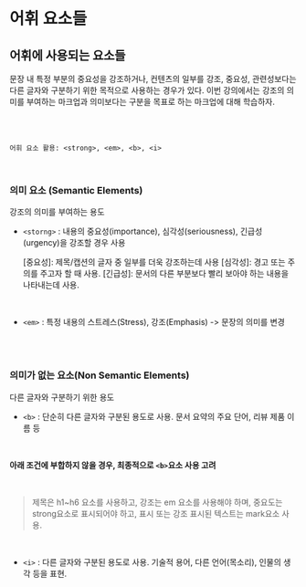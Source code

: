 # 어휘 요소들

## 어휘에 사용되는 요소들

문장 내 특정 부분의 중요성을 강조하거나, 컨텐츠의 일부를 강조, 중요성, 관련성보다는 다른 글자와 구분하기 위한 목적으로 사용하는 경우가 있다. 이번 강의에서는 강조의 의미를 부여하는 마크업과 의미보다는 구분을 목표로 하는 마크업에 대해 학습하자.

<br/>
<br/>

    어휘 요소 활용: <strong>, <em>, <b>, <i>

<br/>

### 의미 요소 (Semantic Elements)

강조의 의미를 부여하는 용도

- `<storng>` : 내용의 중요성(importance), 심각성(seriousness), 긴급성(urgency)을 강조할 경우 사용

  [중요성]: 제목/캡션의 글자 중 일부를 더욱 강조하는데 사용
  [심각성]: 경고 또는 주의를 주고자 할 때 사용.
  [긴급성]: 문서의 다른 부분보다 빨리 보아야 하는 내용을 나타내는데 사용.

<br/>

- `<em>` : 특정 내용의 스트레스(Stress), 강조(Emphasis) -> 문장의 의미를 변경

<br/>
<br/>

### 의미가 없는 요소(Non Semantic Elements)

다른 글자와 구분하기 위한 용도

- `<b>` : 단순히 다른 글자와 구분된 용도로 사용. 문서 요약의 주요 단어, 리뷰 제품 이름 등

<br/>

**아래 조건에 부합하지 않을 경우, 최종적으로 `<b>`요소 사용 고려**

<br/>

> 제목은 h1~h6 요소를 사용하고, 강조는 em 요소를 사용해야 하며, 중요도는 strong요소로 표시되어야 하고, 표시 또는 강조 표시된 텍스트는 mark요소 사용.

<br/>

- `<i>` : 다른 글자와 구분된 용도로 사용. 기술적 용어, 다른 언어(목소리), 인물의 생각 등을 표현.

<br/>

<br/>
<br/>
